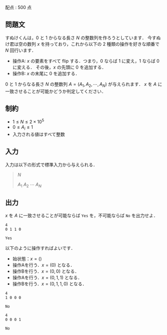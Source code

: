 配点 : $500$ 点

## 問題文

すぬけくんは，$0$ と $1$ からなる長さ $N$ の整数列を作ろうとしています．
今すぬけ君は空の数列 $x$ を持っており，これから以下の $2$ 種類の操作を好きな順番で $N$ 回行います．

- 操作A: $x$ の要素をすべて flip する．つまり，$0$ ならば $1$ に変え，$1$ ならば $0$ に変える．
その後，$x$ の先頭に $0$ を追加する．
- 操作B: $x$ の末尾に $0$ を追加する．

$0$ と $1$ からなる長さ $N$ の整数列 $A=(A_1,A_2,\cdots,A_N)$ が与えられます．
$x$ を $A$ に一致させることが可能かどうか判定してください．

## 制約

- $1 \leq N \leq 2 \times 10^5$
- $0 \leq A_i \leq 1$
- 入力される値はすべて整数

## 入力

入力は以下の形式で標準入力から与えられる．

> $N$
> 
> $A_1$ $A_2$ $\cdots$ $A_N$

## 出力

$x$ を $A$ に一致させることが可能ならば `Yes` を，不可能ならば `No` を出力せよ．

```input1
4
0 1 1 0
```

```output1
Yes
```

以下のように操作すればよいです．

- 始状態：$x=()$
- 操作Aを行う．$x=(0)$ となる．
- 操作Bを行う．$x=(0,0)$ となる．
- 操作Aを行う．$x=(0,1,1)$ となる．
- 操作Bを行う．$x=(0,1,1,0)$ となる．

```input2
4
1 0 0 0
```

```output2
No
```

```input3
4
0 0 0 1
```

```output3
No
```